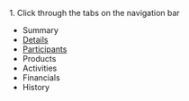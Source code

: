 1\. Click through the tabs on the navigation bar 

*   Summary
*   [Details](http://kb.tier1crm.com/DealMgr/V2_0/DealMgrHelp/Content/A_User_Guide/Deal_Details.htm)
*   [Participants](http://kb.tier1crm.com/DealMgr/V2_0/DealMgrHelp/Content/A_User_Guide/People_Section.htm)
*   Products
*   Activities
*   Financials
*   History